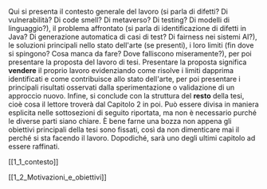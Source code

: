Qui si presenta il contesto generale del lavoro (si parla di difetti? Di vulnerabilità? Di code smell? Di metaverso? Di testing? Di modelli di linguaggio?), il problema affrontato (si parla di identificazione di difetti in Java? Di generazione automatica di casi di test? Di fairness nei sistemi AI?), le soluzioni principali nello stato dell'arte (se presenti), i loro limiti (fin dove si spingono? Cosa manca da fare? Dove falliscono miseramente?), per poi presentare la proposta del lavoro di tesi. Presentare la proposta significa **vendere** il proprio lavoro evidenziando come risolve i limiti dapprima identificati e come contribuisce allo stato dell'arte, per poi presentare i principali risultati osservati dalla sperimentazione o validazione di un approccio nuovo. Infine, si conclude con la struttura del **resto** della tesi, cioè cosa il lettore troverà dal Capitolo 2 in poi. Può essere divisa in maniera esplicita nelle sottosezioni di seguito riportata, ma non è necessario purché le diverse parti siano chiare. È bene farne una bozza non appena gli obiettivi principali della tesi sono fissati, così da non dimenticare mai il perché si sta facendo il lavoro. Dopodiché, sarà uno degli ultimi capitolo ad essere raffinati.  

[[1_1_contesto]]

[[1_2_Motivazioni_e_obiettivi]]